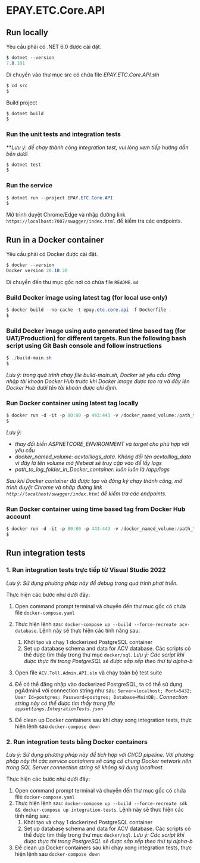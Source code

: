 # EPAY.ETC.Core.API

## Run locally

Yêu cầu phải có .NET 6.0 được cài đặt.

```c#
$ dotnet --version
7.0.101
```

Di chuyển vào thư mục src có chứa file *EPAY.ETC.Core.API.sln*

```c#
$ cd src
$
```

Build project

```c#
$ dotnet build
$
```

### Run the unit tests and integration tests

***Lưu ý: để chạy thành công integration test, vui lòng xem tiếp hướng dẫn bên dưới*

```c#
$ dotnet test
$
```

### Run the service

```c#
$ dotnet run --project EPAY.ETC.Core.API
$
```

Mở trình duyệt Chrome/Edge và nhập đường link `https://localhost:7007/swagger/index.html` để kiểm tra các endpoints.

## Run in a Docker container

Yêu cầu phải có Docker được cài đặt.

```c#
$ docker --version
Docker version 20.10.20
```

Di chuyển đến thư mục gốc nơi có chứa file `README.md`

### Build Docker image using latest tag (for local use only)

```c#
$ docker build --no-cache -t epay.etc.core.api -f Dockerfile .
$
```

### Build Docker image using auto generated time based tag (for UAT/Production) for different targets. Run the following bash script using Git Bash console and follow instructions

```c#
$ ./build-main.sh
$
```

*Lưu ý: trong quá trình chạy file build-main.sh, Docker sẽ yêu cầu đăng nhập tài khoản Docker Hub trước khi Docker image được tạo ra và đẩy lên Docker Hub dưới tên tài khoản được chỉ định.*

### Run Docker container using latest tag locally

```c#
$ docker run -d -it -p 80:80 -p 443:443 -v /docker_named_volume:/path_to_log_folder_in_Docker_container --env ASPNETCORE_ENVIRONMENT=<Development|UAT|Production> --restart always epay.etc.core.api
$
```

*Lưu ý:*

* *thay đổi biến ASPNETCORE_ENVIRONMENT và target cho phù hợp với yêu cầu*
* *docker_named_volume: acvtolllogs_data. Không đổi tên acvtolllog_data vì đây là tên volume mà filebeat sẽ truy cập vào để lấy logs*
* *path_to_log_folder_in_Docker_container: luôn luôn là /app/logs*

*Sau khi Docker container đã được tạo và đăng ký chạy thành công, mở trình duyệt Chrome và nhập đường link `http://localhost/swagger/index.html` để kiểm tra các endpoints.*

### Run Docker container using time based tag from Docker Hub account

```c#
$ docker run -d -it -p 80:80 -p 443:443 -v /docker_named_volume:/path_to_log_folder_in_Docker_container --env ASPNETCORE_ENVIRONMENT=<UAT|Production> --restart always <DockerHubAccountId>/epay.etc.core.api:<tagId>
$
```

## Run integration tests

### 1. Run integration tests trực tiếp từ Visual Studio 2022

*Lưu ý: Sử dụng phương pháp này để debug trong quá trình phát triển.*

Thực hiện các bước như dưới đây:

1. Open command prompt terminal và chuyển đến thư mục gốc có chứa file `docker-compose.yaml`
2. Thực hiện lệnh sau: `docker-compose up --build --force-recreate acv-database`. Lệnh này sẽ thực hiện các tính năng sau:
   1. Khởi tạo và chạy 1 dockerized PostgreSQL container
   2. Set up database schema and data for ACV database. Các scripts có thế được tìm thấy trong thư mục `docker/sql`.
   *Lưu ý: Các script khi được thực thi trong PostgreSQL sẽ được sắp xếp theo thứ tự alpha-b*

3. Open file `ACV.Toll.Admin.API.sln` và chạy toàn bộ test suite
4. Để có thể đăng nhập vào dockerized PostgreSQL, ta có thể sử dụng pgAdmin4 với connection string như sau: `Server=localhost; Port=5432; User Id=postgres; Password=postgres; Database=MainDB;`. *Connection string này có thể được tìm thấy trong file `appsettings.IntegrationTests.json`*
5. Để clean up Docker containers sau khi chạy xong integration tests, thực hiện lệnh sau `docker-compose down`

### 2. Run integration tests bằng Docker containers

*Lưu ý: Sử dụng phương pháp này để tích hợp với CI/CD pipeline. Với phương pháp này thì các service containers sẽ cùng có chung Docker network nên trong SQL Server connection string sẽ không sử dụng localhost.*

Thực hiện các bước như dưới đây:

1. Open command prompt terminal và chuyển đến thư mục gốc có chứa file `docker-compose.yaml`
2. Thực hiện lệnh sau: `docker-compose up --build --force-recreate sdk && docker-compose up integration-tests`. Lệnh này sẽ thực hiện các tính năng sau:
   1. Khởi tạo và chạy 1 dockerized PostgreSQL container
   2. Set up database schema and data for ACV database. Các scripts có thế được tìm thấy trong thư mục `docker/sql`.
   *Lưu ý: Các script khi được thực thi trong PostgreSQL sẽ được sắp xếp theo thứ tự alpha-b*
3. Để clean up Docker containers sau khi chạy xong integration tests, thực hiện lệnh sau `docker-compose down`
